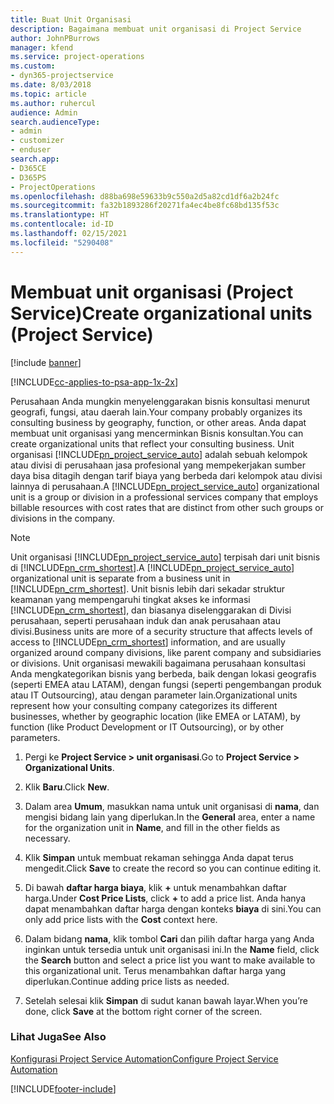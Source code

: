 ```yaml
---
title: Buat Unit Organisasi
description: Bagaimana membuat unit organisasi di Project Service
author: JohnPBurrows
manager: kfend
ms.service: project-operations
ms.custom:
- dyn365-projectservice
ms.date: 8/03/2018
ms.topic: article
ms.author: ruhercul
audience: Admin
search.audienceType:
- admin
- customizer
- enduser
search.app:
- D365CE
- D365PS
- ProjectOperations
ms.openlocfilehash: d88ba698e59633b9c550a2d5a82cd1df6a2b24fc
ms.sourcegitcommit: fa32b1893286f20271fa4ec4be8fc68bd135f53c
ms.translationtype: HT
ms.contentlocale: id-ID
ms.lasthandoff: 02/15/2021
ms.locfileid: "5290408"
---
```

# <a name="create-organizational-units-project-service"></a><span data-ttu-id="4fd00-103">Membuat unit organisasi (Project Service)</span><span class="sxs-lookup"><span data-stu-id="4fd00-103">Create organizational units (Project Service)</span></span>

[!include [banner](../includes/psa-now-project-operations.md)]

[!INCLUDE[cc-applies-to-psa-app-1x-2x](../includes/cc-applies-to-psa-app-1x-2x.md)]

<span data-ttu-id="4fd00-104">Perusahaan Anda mungkin menyelenggarakan bisnis konsultasi menurut geografi, fungsi, atau daerah lain.</span><span class="sxs-lookup"><span data-stu-id="4fd00-104">Your company probably organizes its consulting business by geography, function, or other areas.</span></span> <span data-ttu-id="4fd00-105">Anda dapat membuat unit organisasi yang mencerminkan Bisnis konsultan.</span><span class="sxs-lookup"><span data-stu-id="4fd00-105">You can create organizational units that reflect your consulting business.</span></span> <span data-ttu-id="4fd00-106">Unit organisasi [!INCLUDE[pn_project_service_auto](../includes/pn-project-service-auto.md)] adalah sebuah kelompok atau divisi di perusahaan jasa profesional yang mempekerjakan sumber daya bisa ditagih dengan tarif biaya yang berbeda dari kelompok atau divisi lainnya di perusahaan.</span><span class="sxs-lookup"><span data-stu-id="4fd00-106">A [!INCLUDE[pn_project_service_auto](../includes/pn-project-service-auto.md)] organizational unit is a group or division in a professional services company that employs billable resources with cost rates that are distinct from other such groups or divisions in the company.</span></span>  
  
> [!NOTE]
>  <span data-ttu-id="4fd00-107">Unit organisasi [!INCLUDE[pn_project_service_auto](../includes/pn-project-service-auto.md)] terpisah dari unit bisnis di [!INCLUDE[pn_crm_shortest](../includes/pn-crm-shortest.md)].</span><span class="sxs-lookup"><span data-stu-id="4fd00-107">A [!INCLUDE[pn_project_service_auto](../includes/pn-project-service-auto.md)] organizational unit is separate from a business unit in [!INCLUDE[pn_crm_shortest](../includes/pn-crm-shortest.md)].</span></span> <span data-ttu-id="4fd00-108">Unit bisnis lebih dari sekadar struktur keamanan yang mempengaruhi tingkat akses ke informasi [!INCLUDE[pn_crm_shortest](../includes/pn-crm-shortest.md)], dan biasanya diselenggarakan di Divisi perusahaan, seperti perusahaan induk dan anak perusahaan atau divisi.</span><span class="sxs-lookup"><span data-stu-id="4fd00-108">Business units are more of a security structure that affects levels of access to [!INCLUDE[pn_crm_shortest](../includes/pn-crm-shortest.md)] information, and are usually organized around company divisions, like parent company and subsidiaries or divisions.</span></span> <span data-ttu-id="4fd00-109">Unit organisasi mewakili bagaimana perusahaan konsultasi Anda mengkategorikan bisnis yang berbeda, baik dengan lokasi geografis (seperti EMEA atau LATAM), dengan fungsi (seperti pengembangan produk atau IT Outsourcing), atau dengan parameter lain.</span><span class="sxs-lookup"><span data-stu-id="4fd00-109">Organizational units represent how your consulting company categorizes its different businesses, whether by geographic location (like EMEA or LATAM), by function (like Product Development or IT Outsourcing), or by other parameters.</span></span>  
  
1.  <span data-ttu-id="4fd00-110">Pergi ke **Project Service > unit organisasi**.</span><span class="sxs-lookup"><span data-stu-id="4fd00-110">Go to **Project Service > Organizational Units**.</span></span>  
  
2.  <span data-ttu-id="4fd00-111">Klik **Baru**.</span><span class="sxs-lookup"><span data-stu-id="4fd00-111">Click **New**.</span></span>  
  
3.  <span data-ttu-id="4fd00-112">Dalam area **Umum**, masukkan nama untuk unit organisasi di **nama**, dan mengisi bidang lain yang diperlukan.</span><span class="sxs-lookup"><span data-stu-id="4fd00-112">In the **General** area, enter a name for the organization unit in **Name**, and fill in the other fields as necessary.</span></span>  
  
4.  <span data-ttu-id="4fd00-113">Klik **Simpan** untuk membuat rekaman sehingga Anda dapat terus mengedit.</span><span class="sxs-lookup"><span data-stu-id="4fd00-113">Click **Save** to create the record so you can continue editing it.</span></span>  
  
5.  <span data-ttu-id="4fd00-114">Di bawah **daftar harga biaya**, klik **+** untuk menambahkan daftar harga.</span><span class="sxs-lookup"><span data-stu-id="4fd00-114">Under **Cost Price Lists**, click **+** to add a price list.</span></span> <span data-ttu-id="4fd00-115">Anda hanya dapat menambahkan daftar harga dengan konteks **biaya** di sini.</span><span class="sxs-lookup"><span data-stu-id="4fd00-115">You can only add price lists with the **Cost** context here.</span></span>  
  
6.  <span data-ttu-id="4fd00-116">Dalam bidang **nama**, klik tombol **Cari** dan pilih daftar harga yang Anda inginkan untuk tersedia untuk unit organisasi ini.</span><span class="sxs-lookup"><span data-stu-id="4fd00-116">In the **Name** field, click the **Search** button and select a price list you want to make available to this organizational unit.</span></span> <span data-ttu-id="4fd00-117">Terus menambahkan daftar harga yang diperlukan.</span><span class="sxs-lookup"><span data-stu-id="4fd00-117">Continue adding price lists as needed.</span></span>  
  
7.  <span data-ttu-id="4fd00-118">Setelah selesai klik **Simpan** di sudut kanan bawah layar.</span><span class="sxs-lookup"><span data-stu-id="4fd00-118">When you’re done, click **Save** at the bottom right corner of the screen.</span></span>  
  
### <a name="see-also"></a><span data-ttu-id="4fd00-119">Lihat Juga</span><span class="sxs-lookup"><span data-stu-id="4fd00-119">See Also</span></span>  
 [<span data-ttu-id="4fd00-120">Konfigurasi Project Service Automation</span><span class="sxs-lookup"><span data-stu-id="4fd00-120">Configure Project Service Automation</span></span>](../psa/configure.md)


[!INCLUDE[footer-include](../includes/footer-banner.md)]
